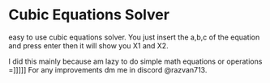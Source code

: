 # Cubic Equations Solver
easy to use cubic equations solver.
You just insert the a,b,c of the equation and press enter then it will show you X1 and X2.

I did this mainly because am lazy to do simple math equations or operations =]]]]]
For any improvements dm me in discord @razvan713. 
